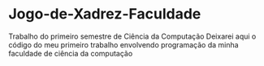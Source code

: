 # Jogo-de-Xadrez-Faculdade
Trabalho do primeiro semestre de Ciência da Computação
Deixarei aqui o código do meu primeiro trabalho envolvendo programação da minha faculdade de ciência da computação

